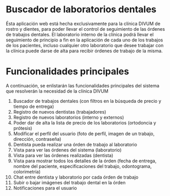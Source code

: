 # Buscador de laboratorios dentales

Ésta aplicación web está hecha exclusivamente para la clínica DIVUM de rostro y dientes, para poder llevar el control de seguimiento de las órdenes de trabajos dentales.
El laboratorio interno de la clínica podrá llevar el seguimiento de principio a fin en la aplicación de cada uno de los trabajos de los pacientes, incluso cualquier otro laboratorio que desee trabajar con la clínica puede darse de alta para recibir órdenes de trabajo de la misma.

# Funcionalidades principales

A continuación, se enlistarán las funcionalidades principales del sistema que resolverán la necesidad de la clínica DIVUM

1. Buscador de trabajos dentales (con filtros en la búsqueda de precio y tiempo de entrega)
2. Registro de nuevos dentistas (trabajadores)
3. Registro de nuevos laboratorios (interno y externos)
4. Poder dar de alta la lista de precio de los laboratorios (ortodoncia y prótesis)
5. Modificar el perfil del usuario (foto de perfil, imagen de un trabajo, dirección, contraseña)
6. Dentista pueda realizar una órden de trabajo al laboratorio
7. Vista para ver las órdenes del sistema (laboratorio)
8. Vista para ver las órdenes realizadas (dentista)
9. Vista para mostrar todos los detalles de la órden (fecha de entrega, nombre del paciente, especificaciones del trabajo, odontograma, colorimetría)
10. Chat entre dentista y laboratorio por cada órden de trabajo
11. Subir o bajar imágenes del trabajo dental en la órden
12. Notificaciones para el usuario